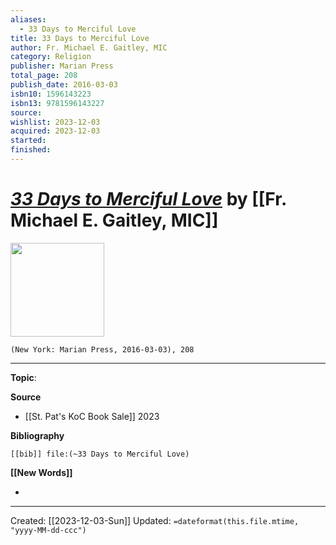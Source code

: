 ```yaml
---
aliases:
  - 33 Days to Merciful Love
title: 33 Days to Merciful Love
author: Fr. Michael E. Gaitley, MIC
category: Religion
publisher: Marian Press
total_page: 208
publish_date: 2016-03-03
isbn10: 1596143223
isbn13: 9781596143227
source: 
wishlist: 2023-12-03
acquired: 2023-12-03
started: 
finished:
---
```

# *[33 Days to Merciful Love]()* by [[Fr. Michael E. Gaitley, MIC]]

<img src="http://books.google.com/books/content?id=28iqCwAAQBAJ&printsec=frontcover&img=1&zoom=1&edge=curl&source=gbs_api" width=150>

`(New York: Marian Press, 2016-03-03), 208`



--- 
**Topic**: 

**Source**
- [[St. Pat's KoC Book Sale]] 2023

**Bibliography**

```query
[[bib]] file:(~33 Days to Merciful Love)
```
 

**[[New Words]]**

- 

---
Created: [[2023-12-03-Sun]]
Updated: `=dateformat(this.file.mtime, "yyyy-MM-dd-ccc")`